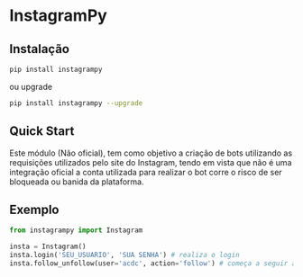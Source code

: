 # InstagramPy

## Instalação

```bash
pip install instagrampy
```
ou upgrade

```bash
pip install instagrampy --upgrade
```
## Quick Start
Este módulo (Não oficial), tem como objetivo a criação de bots utilizando as requisições utilizados pelo site do Instagram, tendo em vista que não é uma integração oficial a conta utilizada para realizar o bot corre o risco de ser bloqueada ou banida da plataforma.

## Exemplo

```python
from instagrampy import Instagram

insta = Instagram()
insta.login('SEU_USUARIO', 'SUA SENHA') # realiza o login
insta.follow_unfollow(user='acdc', action='follow') # começa a seguir a @acdc
```